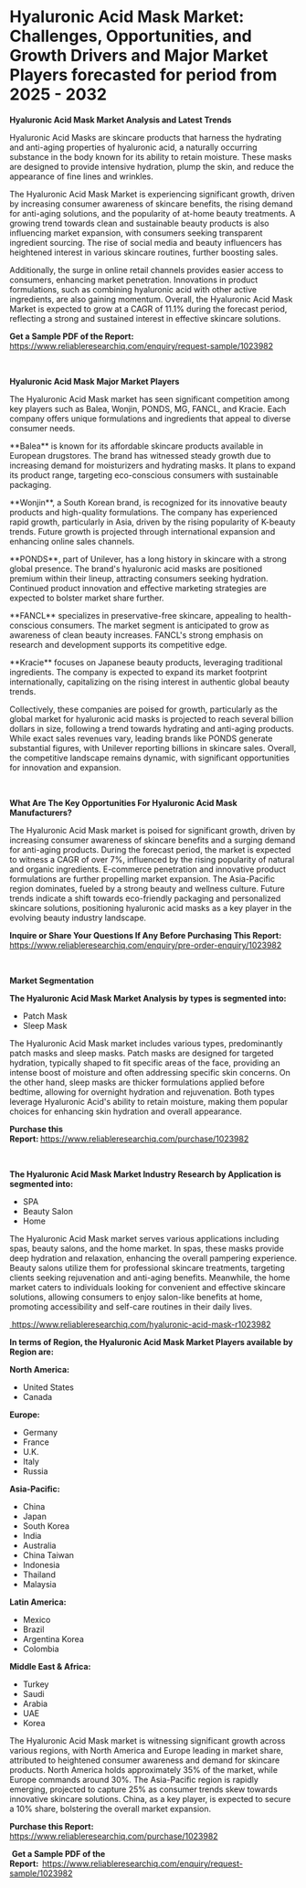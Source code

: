 <p><h1>Hyaluronic Acid Mask Market: Challenges, Opportunities, and Growth Drivers and Major Market Players forecasted for period from 2025 - 2032</h1></p><p><strong>Hyaluronic Acid Mask Market Analysis and Latest Trends</strong></p>
<p><p>Hyaluronic Acid Masks are skincare products that harness the hydrating and anti-aging properties of hyaluronic acid, a naturally occurring substance in the body known for its ability to retain moisture. These masks are designed to provide intensive hydration, plump the skin, and reduce the appearance of fine lines and wrinkles.</p><p>The Hyaluronic Acid Mask Market is experiencing significant growth, driven by increasing consumer awareness of skincare benefits, the rising demand for anti-aging solutions, and the popularity of at-home beauty treatments. A growing trend towards clean and sustainable beauty products is also influencing market expansion, with consumers seeking transparent ingredient sourcing. The rise of social media and beauty influencers has heightened interest in various skincare routines, further boosting sales. </p><p>Additionally, the surge in online retail channels provides easier access to consumers, enhancing market penetration. Innovations in product formulations, such as combining hyaluronic acid with other active ingredients, are also gaining momentum. Overall, the Hyaluronic Acid Mask Market is expected to grow at a CAGR of 11.1% during the forecast period, reflecting a strong and sustained interest in effective skincare solutions.</p></p>
<p><strong>Get a Sample PDF of the Report:&nbsp;</strong> <a href="https://www.reliableresearchiq.com/enquiry/request-sample/1023982?utm_campaign=3529&utm_medium=2&utm_source=Github&utm_content=ia&utm_term=18042025&utm_id=hyaluronic-acid-mask">https://www.reliableresearchiq.com/enquiry/request-sample/1023982</a></p>
<p>&nbsp;</p>
<p><strong>Hyaluronic Acid Mask Major Market Players</strong></p>
<p><p>The Hyaluronic Acid Mask market has seen significant competition among key players such as Balea, Wonjin, PONDS, MG, FANCL, and Kracie. Each company offers unique formulations and ingredients that appeal to diverse consumer needs.</p><p>**Balea** is known for its affordable skincare products available in European drugstores. The brand has witnessed steady growth due to increasing demand for moisturizers and hydrating masks. It plans to expand its product range, targeting eco-conscious consumers with sustainable packaging.</p><p>**Wonjin**, a South Korean brand, is recognized for its innovative beauty products and high-quality formulations. The company has experienced rapid growth, particularly in Asia, driven by the rising popularity of K-beauty trends. Future growth is projected through international expansion and enhancing online sales channels.</p><p>**PONDS**, part of Unilever, has a long history in skincare with a strong global presence. The brand's hyaluronic acid masks are positioned premium within their lineup, attracting consumers seeking hydration. Continued product innovation and effective marketing strategies are expected to bolster market share further.</p><p>**FANCL** specializes in preservative-free skincare, appealing to health-conscious consumers. The market segment is anticipated to grow as awareness of clean beauty increases. FANCL's strong emphasis on research and development supports its competitive edge.</p><p>**Kracie** focuses on Japanese beauty products, leveraging traditional ingredients. The company is expected to expand its market footprint internationally, capitalizing on the rising interest in authentic global beauty trends.</p><p>Collectively, these companies are poised for growth, particularly as the global market for hyaluronic acid masks is projected to reach several billion dollars in size, following a trend towards hydrating and anti-aging products. While exact sales revenues vary, leading brands like PONDS generate substantial figures, with Unilever reporting billions in skincare sales. Overall, the competitive landscape remains dynamic, with significant opportunities for innovation and expansion.</p></p>
<p>&nbsp;</p>
<p><strong>What Are The Key Opportunities For Hyaluronic Acid Mask Manufacturers?</strong></p>
<p><p>The Hyaluronic Acid Mask market is poised for significant growth, driven by increasing consumer awareness of skincare benefits and a surging demand for anti-aging products. During the forecast period, the market is expected to witness a CAGR of over 7%, influenced by the rising popularity of natural and organic ingredients. E-commerce penetration and innovative product formulations are further propelling market expansion. The Asia-Pacific region dominates, fueled by a strong beauty and wellness culture. Future trends indicate a shift towards eco-friendly packaging and personalized skincare solutions, positioning hyaluronic acid masks as a key player in the evolving beauty industry landscape.</p></p>
<p><strong>Inquire or Share Your Questions If Any Before Purchasing This Report:</strong> <a href="https://www.reliableresearchiq.com/enquiry/pre-order-enquiry/1023982?utm_campaign=3529&utm_medium=2&utm_source=Github&utm_content=ia&utm_term=18042025&utm_id=hyaluronic-acid-mask">https://www.reliableresearchiq.com/enquiry/pre-order-enquiry/1023982</a></p>
<p>&nbsp;</p>
<p><strong>Market Segmentation</strong></p>
<p><strong>The Hyaluronic Acid Mask Market Analysis by types is segmented into:</strong></p>
<p><ul><li>Patch Mask</li><li>Sleep Mask</li></ul></p>
<p><p>The Hyaluronic Acid Mask market includes various types, predominantly patch masks and sleep masks. Patch masks are designed for targeted hydration, typically shaped to fit specific areas of the face, providing an intense boost of moisture and often addressing specific skin concerns. On the other hand, sleep masks are thicker formulations applied before bedtime, allowing for overnight hydration and rejuvenation. Both types leverage Hyaluronic Acid's ability to retain moisture, making them popular choices for enhancing skin hydration and overall appearance.</p></p>
<p><strong>Purchase this Report:&nbsp;</strong><a href="https://www.reliableresearchiq.com/purchase/1023982?utm_campaign=3529&utm_medium=2&utm_source=Github&utm_content=ia&utm_term=18042025&utm_id=hyaluronic-acid-mask">https://www.reliableresearchiq.com/purchase/1023982</a></p>
<p>&nbsp;</p>
<p><strong>The Hyaluronic Acid Mask Market Industry Research by Application is segmented into:</strong></p>
<p><ul><li>SPA</li><li>Beauty Salon</li><li>Home</li></ul></p>
<p><p>The Hyaluronic Acid Mask market serves various applications including spas, beauty salons, and the home market. In spas, these masks provide deep hydration and relaxation, enhancing the overall pampering experience. Beauty salons utilize them for professional skincare treatments, targeting clients seeking rejuvenation and anti-aging benefits. Meanwhile, the home market caters to individuals looking for convenient and effective skincare solutions, allowing consumers to enjoy salon-like benefits at home, promoting accessibility and self-care routines in their daily lives.</p></p>
<p><a href="https://www.reliableresearchiq.com/hyaluronic-acid-mask-r1023982?utm_campaign=3529&utm_medium=2&utm_source=Github&utm_content=ia&utm_term=18042025&utm_id=hyaluronic-acid-mask">&nbsp;https://www.reliableresearchiq.com/hyaluronic-acid-mask-r1023982</a></p>
<p><strong>In terms of Region, the Hyaluronic Acid Mask Market Players available by Region are:</strong></p>
<p>
    <p> <strong> North America: </strong>
        <ul>
            <li>United States</li>
            <li>Canada</li>
        </ul>
        </p> 
    <p> <strong> Europe: </strong>
        <ul>
            <li>Germany</li>
            <li>France</li>
            <li>U.K.</li>
            <li>Italy</li>
            <li>Russia</li>
        </ul>
        </p> 
    <p> <strong> Asia-Pacific: </strong>
        <ul>
            <li>China</li>
            <li>Japan</li>
            <li>South Korea</li>
            <li>India</li>
            <li>Australia</li>
            <li>China Taiwan</li>
            <li>Indonesia</li>
            <li>Thailand</li>
            <li>Malaysia</li>
        </ul>
        </p> 
    <p> <strong> Latin America: </strong>
        <ul>
            <li>Mexico</li>
            <li>Brazil</li>
            <li>Argentina Korea</li>
            <li>Colombia</li>
        </ul>
        </p> 
    <p> <strong> Middle East & Africa: </strong>
        <ul>
            <li>Turkey</li>
            <li>Saudi</li>
            <li>Arabia</li>
            <li>UAE</li>
            <li>Korea</li>
        </ul>
    </p>
    </p>
<p><p>The Hyaluronic Acid Mask market is witnessing significant growth across various regions, with North America and Europe leading in market share, attributed to heightened consumer awareness and demand for skincare products. North America holds approximately 35% of the market, while Europe commands around 30%. The Asia-Pacific region is rapidly emerging, projected to capture 25% as consumer trends skew towards innovative skincare solutions. China, as a key player, is expected to secure a 10% share, bolstering the overall market expansion.</p></p>
<p><strong>Purchase this Report: </strong><a href="https://www.reliableresearchiq.com/purchase/1023982?utm_campaign=3529&utm_medium=2&utm_source=Github&utm_content=ia&utm_term=18042025&utm_id=hyaluronic-acid-mask">https://www.reliableresearchiq.com/purchase/1023982</a></p>
<p>&nbsp;<strong>Get a Sample PDF of the Report:&nbsp;&nbsp;</strong><a href="https://www.reliableresearchiq.com/enquiry/request-sample/1023982?utm_campaign=3529&utm_medium=2&utm_source=Github&utm_content=ia&utm_term=18042025&utm_id=hyaluronic-acid-mask">https://www.reliableresearchiq.com/enquiry/request-sample/1023982</a></p>
<p><strong></strong></p>
<p><p></p><p></p><p></p></p>